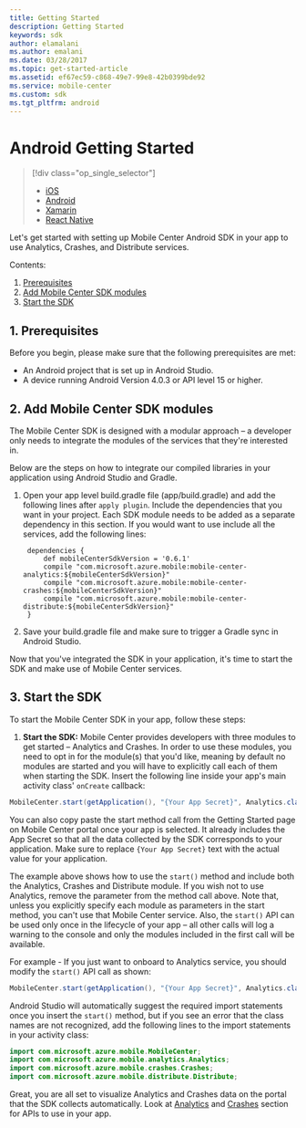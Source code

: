 ```yaml
---
title: Getting Started
description: Getting Started
keywords: sdk
author: elamalani
ms.author: emalani
ms.date: 03/28/2017
ms.topic: get-started-article
ms.assetid: ef67ec59-c868-49e7-99e8-42b0399bde92
ms.service: mobile-center
ms.custom: sdk
ms.tgt_pltfrm: android
---
```


# Android Getting Started

> [!div class="op_single_selector"]
> * [iOS](ios.md)
> * [Android](android.md)
> * [Xamarin](xamarin.md)
> * [React Native](react-native.md)

Let's get started with setting up Mobile Center Android SDK in your app to use Analytics, Crashes, and Distribute services.

Contents:

1. [Prerequisites](#1-prerequisites)
2. [Add Mobile Center SDK modules](#2-add-mobile-center-sdk-modules)
3. [Start the SDK](#3-start-the-sdk)

## 1. Prerequisites

Before you begin, please make sure that the following prerequisites are met:

* An Android project that is set up in Android Studio.
* A device running Android Version 4.0.3 or API level 15 or higher.

## 2. Add Mobile Center SDK modules

The Mobile Center SDK is designed with a modular approach – a developer only needs to integrate the modules of the services that they're interested in.

Below are the steps on how to integrate our compiled libraries in your application using Android Studio and Gradle.

1. Open your app level build.gradle file (app/build.gradle) and add the following lines after `apply plugin`. Include the dependencies that you want in your project. Each SDK module needs to be added as a separate dependency in this section. If you would want to use include all the services, add the following lines:

        dependencies {
            def mobileCenterSdkVersion = '0.6.1'
            compile "com.microsoft.azure.mobile:mobile-center-analytics:${mobileCenterSdkVersion}"
            compile "com.microsoft.azure.mobile:mobile-center-crashes:${mobileCenterSdkVersion}"
            compile "com.microsoft.azure.mobile:mobile-center-distribute:${mobileCenterSdkVersion}"
        }

2. Save your build.gradle file and make sure to trigger a Gradle sync in Android Studio.

Now that you've integrated the SDK in your application, it's time to start the SDK and make use of Mobile Center services.

## 3. Start the SDK

To start the Mobile Center SDK in your app, follow these steps:

1. **Start the SDK:**  Mobile Center provides developers with three modules to get started – Analytics and Crashes. In order to use these modules, you need to opt in for the module(s) that you'd like, meaning by default no modules are started and you will have to explicitly call each of them when starting the SDK. Insert the following line inside your app's main activity class' `onCreate` callback:

```java
MobileCenter.start(getApplication(), "{Your App Secret}", Analytics.class, Crashes.class, Distribute.class);
```

You can also copy paste the start method call from the Getting Started page on Mobile Center portal once your app is selected. It already includes the App Secret so that all the data collected by the SDK corresponds to your application. Make sure to replace `{Your App Secret}` text with the actual value for your application.

The example above shows how to use the `start()` method and include both the Analytics, Crashes and Distribute module. If you wish not to use Analytics, remove the parameter from the method call above. Note that, unless you explicitly specify each module as parameters in the start method, you can't use that Mobile Center service. Also, the `start()` API can be used only once in the lifecycle of your app – all other calls will log a warning to the console and only the modules included in the first call will be available.

For example - If you just want to onboard to Analytics service, you should modify the `start()` API call as shown:

```java
MobileCenter.start(getApplication(), "{Your App Secret}", Analytics.class);
```

Android Studio will automatically suggest the required import statements once you insert the `start()` method, but if you see an error that the class names are not recognized, add the following lines to the import statements in your activity class:

```java
import com.microsoft.azure.mobile.MobileCenter;
import com.microsoft.azure.mobile.analytics.Analytics;
import com.microsoft.azure.mobile.crashes.Crashes;
import com.microsoft.azure.mobile.distribute.Distribute;
```

Great, you are all set to visualize Analytics and Crashes data on the portal that the SDK collects automatically. Look at [Analytics](~/sdk/analytics/android.md) and [Crashes](~/sdk/crashes/android.md) section for APIs to use in your app.

